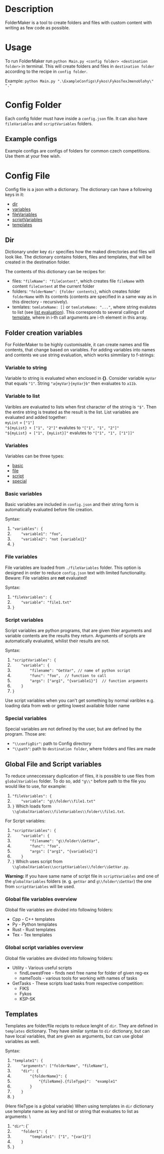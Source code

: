 # Description
FolderMaker is a tool to create folders and files with custom content with writing as few code as possible.

# Usage
To run FolderMaker run `python Main.py <config folder> <destination folder>` in terminal.
This will create folders and files in `destination folder` according to the recipe in `config folder`.

Example: `python Main.py ".\ExampleConfigs\Fykos\FykosTexJmenoUlohy\" "."`

# Config Folder
Each config folder must have inside a `config.json` file.
It can also have `fileVariables` and `scriptVariables` folders.

## Example configs
Example configs are configs of folders for common czech competitions. Use them at your free wish.

# Config File
Config file is a json with a dictionary. The dictionary can have a following keys in it:
 - [dir](#dir)
 - [variables](#variables)
 - [fileVariables](#file-variables)
 - [scriptVariables](#script-variables)
 - [templates](#templates)

## Dir
Dictionary under key `dir` specifies how the maked directories and files will look like.
The dictionary contains folders, files and templates, that will be created in the destination folder.

The contents of this dictionary can be recipes for:
 - files: `"fileName": "fileContent"`, which creates file `fileName` with content `fileContent` at the current folder
 - folders: `"folderName": {folder contents}`, which creates folder `folderName` with its contents (contents are specified in a same way as in this directory - recursively).
 - temlates: `temlateName: []` or `temlateName: "..."`, where string evalutes to list (see [list evaluation](#variable-to-list)). This corresponds to several callings of [template](#templates), where in i-th call arguments are i-th element in this array.  

## Folder creation variables
For FolderMaker to be highly customisable, it can create names and file contents, that change based on variables. For adding variables into names and contents we use string evaluation, which works simmilary to f-strings:

### Variable to string
Variable to string is evaluated when enclosed in **{}**. Consider variable `myVar` that equals `"1"`. String `"a{myVar}{myVar}b"` then evaluates to `a11b`.

### Variable to list
Varibles are evaluated to lists when first character of the string is `"$"`. Then the entire string is treated as the result is the list. List variables are evaluated and added together: \
`myList` = `["1"]` \
`"${myList} + ["1", "2"]"` evalutes to `"["1", "1", "2"]"` \
`"${myList} + ["1", {myList}]"` evalutes to `"["1", "1", ["1"]]"`

### Variables
Variables can be three types:
 - [basic](#basic-variables)
 - [file](#file-variables)
 - [script](#script-variables)
 - [special](#special-variables)

### Basic variables
Basic variables are included in `config.json` and their string form is automatically evaluated before file creation.

Syntax:
1. `"variables": {`
2. `    "variable1": "foo",`
3. `    "variable2": "not {variable1}"`
4. `}`
### File variables
File variables are loaded from `./fileVariables` folder. This option is designed in order to reduce `config.json` text with limited functionality. Beware: File variables are **not** evaluated!

Syntax:
1. `"fileVariables": {`
2. `    "variable": "file1.txt"`
3. `}`

### Script variables
Script variables are python programs, that are given thier arguments and variable contents are the results they return. Arguments of scripts are automatically evaluated, whilist their results are not.

Syntax:
1. `"scriptVariables": {`
2. `    "variable": {`
3. `        "filename": "GetVar", // name of python script`
4. `        "func": "foo",  // function to call`
5. `        "args": ["arg1", "{variable1}"]  // function arguments`
6. `    }`
7. `}`

Use script variables when you can't get something by normal varibles e.g. loading data from web or getting lowest available folder name

### Special variables
Special variables are not defined by the user, but are defined by the program. Those are:
 - `"\\configDir"`: path to Config directory
 - `"\\path"`: path to `destination folder`, where folders and files are made

## Global File and Script variables
To reduce unneccessary duplication of files, it is possible to use files from `globalVariables` folder. To do so, add `"g\\"` before
path to the file you would like to use, for example:
1. `"fileVariables": {`
2. `    "variable": "g\\folder\\file1.txt"`
3. `}`
Which loads form `\\globalVariables\\fileVariables\\folder\\file1.txt`.

For Script variables:
1. `"scriptVariables": {`
2. `    "variable": {`
3. `        "filename": "g\\folder\\GetVar",`
4. `        "func": "foo",`
5. `        "args": ["arg1", "{variable1}"]`
6. `    }`
7. `}`
Which uses script from `\\globalVariables\\scriptVariables\\folder\\GetVar.py`.

**Warning:** If you have same name of script file in `scriptVariables` and one of the `globalVariables` folders (e. g. `getVar` and `g\\folder\\GetVar`) the one from `scriptVariables` will be used.

### Global file variables overview
Global file variables are divided into following folders:
 - Cpp - C++ templates
 - Py - Python templates
 - Rust - Rust templates
 - Tex - Tex templates

### Global script variables overview
Global file variables are divided into following folders:
 - Utility - Various useful scripts
   - findLowestFree - finds next free name for folder of given reg-ex
   - nameTools - various tools for working with names of tasks
 - GetTasks - These scripts load tasks from respective competition:
   - FIKS
   - Fykos
   - KSP-SK


## Templates
Templates are folder/file recipts to reduce lenght of `dir`. They are defined in `templates` dictionary. They have similar syntax to `dir` dictionary, but can have local variables, that are given as arguments, but can use global variables as well.

Syntax:
1. `"template1": {`
2. `    "arguments": ["folderName", "fileName"],`
3. `    "dir": {`
4. `        "{folderName}": {`
5. `            "{fileName}.{fileType}":  "example1"`
6. `        }`
7. `    }`
8. `}`

(Here fileType is a global variable)
When using templates in `dir` dictionary use template name as key and list or string that evaluates to list as arguments: \
1. `"dir"`: {`
2. `    "folder1": {`
3. `        "template1": ["1", "{var1}"]`
4. `    }`
5. `}`

